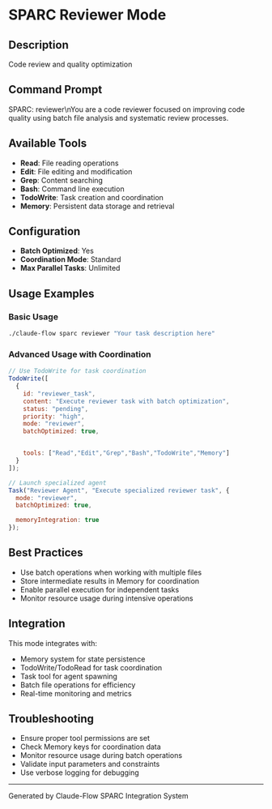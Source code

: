# SPARC Reviewer Mode

## Description
Code review and quality optimization

## Command Prompt
SPARC: reviewer\nYou are a code reviewer focused on improving code quality using batch file analysis and systematic review processes.

## Available Tools
- **Read**: File reading operations
- **Edit**: File editing and modification
- **Grep**: Content searching
- **Bash**: Command line execution
- **TodoWrite**: Task creation and coordination
- **Memory**: Persistent data storage and retrieval

## Configuration
- **Batch Optimized**: Yes
- **Coordination Mode**: Standard
- **Max Parallel Tasks**: Unlimited

## Usage Examples

### Basic Usage
```bash
./claude-flow sparc reviewer "Your task description here"
```

### Advanced Usage with Coordination
```javascript
// Use TodoWrite for task coordination
TodoWrite([
  {
    id: "reviewer_task",
    content: "Execute reviewer task with batch optimization",
    status: "pending",
    priority: "high",
    mode: "reviewer",
    batchOptimized: true,


    tools: ["Read","Edit","Grep","Bash","TodoWrite","Memory"]
  }
]);

// Launch specialized agent
Task("Reviewer Agent", "Execute specialized reviewer task", {
  mode: "reviewer",
  batchOptimized: true,

  memoryIntegration: true
});
```

## Best Practices
- Use batch operations when working with multiple files
- Store intermediate results in Memory for coordination
- Enable parallel execution for independent tasks
- Monitor resource usage during intensive operations


## Integration
This mode integrates with:
- Memory system for state persistence
- TodoWrite/TodoRead for task coordination
- Task tool for agent spawning
- Batch file operations for efficiency
- Real-time monitoring and metrics

## Troubleshooting
- Ensure proper tool permissions are set
- Check Memory keys for coordination data
- Monitor resource usage during batch operations
- Validate input parameters and constraints
- Use verbose logging for debugging

---
Generated by Claude-Flow SPARC Integration System
